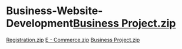 # Business-Website-Development[Business Project.zip](https://github.com/SAIkrishna1732003/Business-Website-Development/files/13546451/Business.Project.zip)
[Registration.zip](https://github.com/SAIkrishna1732003/Business-Website-Development/files/13548364/Registration.zip)
[E - Commerce.zip](https://github.com/SAIkrishna1732003/Business-Website-Development/files/13548516/E.-.Commerce.zip)
[Business Project.zip](https://github.com/SAIkrishna1732003/Business-Website-Development/files/13548530/Business.Project.zip)
